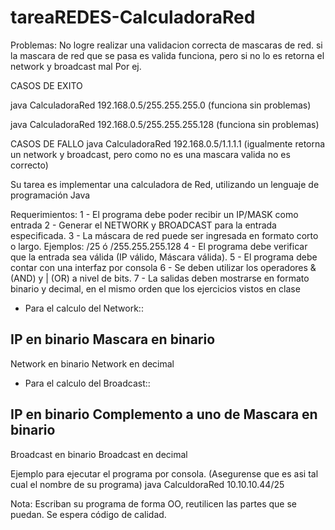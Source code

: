 # tareaREDES-CalculadoraRed
Problemas:
No logre realizar una validacion correcta de mascaras de red. si la mascara de red que se pasa es valida funciona, pero si no lo es retorna el network y broadcast mal
Por ej.

CASOS DE EXITO

java CalculadoraRed 192.168.0.5/255.255.255.0 (funciona sin problemas)

java CalculadoraRed 192.168.0.5/255.255.255.128 (funciona sin problemas)

CASOS DE FALLO
java CalculadoraRed 192.168.0.5/1.1.1.1 (igualmente retorna un network y broadcast, pero como no es una mascara valida no es correcto)




Su tarea es implementar una calculadora de Red, utilizando un lenguaje de programación Java

Requerimientos:
1 - El programa debe poder recibir un IP/MASK como entrada
2 - Generar el NETWORK y BROADCAST para la entrada especificada.
3 - La máscara de red puede ser ingresada en formato corto o largo. Ejemplos: /25  ó  /255.255.255.128
4 - El programa debe verificar que la entrada sea válida (IP válido, Máscara válida).
5 - El programa debe contar con una interfaz por consola
6 - Se deben utilizar los operadores & (AND) y | (OR) a nivel de bits.
7 - La salidas deben mostrarse en formato binario y decimal, en el mismo orden que los ejercicios vistos en clase


* Para el calculo del Network::

IP en binario
Mascara en binario
----------------------------
Network en binario
Network en decimal



* Para el calculo del Broadcast::

IP en binario
Complemento a uno de Mascara en binario
----------------------------
Broadcast en binario
Broadcast en decimal


Ejemplo para ejecutar el programa por consola. (Asegurense que es asi tal cual el nombre de su programa)
java CalculdoraRed 10.10.10.44/25


Nota: Escriban su programa de forma OO, reutilicen las partes que se puedan. Se espera código de calidad.
